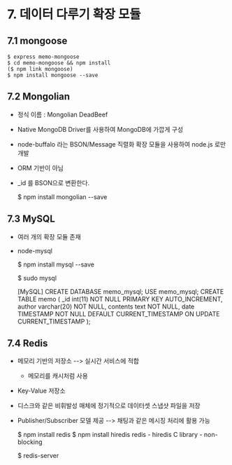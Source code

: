 # 7. 데이터 다루기 확장 모듈

## 7.1 mongoose


    $ express memo-mongoose
    $ cd memo-mongoose && npm install
    ($ npm link mongoose)
    $ npm install mongoose --save

## 7.2 Mongolian
- 정식 이름 : Mongolian DeadBeef
- Native MongoDB Driver를 사용하여 MongoDB에 가깝게 구성
- node-buffalo 라는 BSON/Message 직렬화 확장 모듈을 사용하여 node.js 로만 개발
- ORM 기반이 아님
- _id 를 BSON으로 변환한다.


    $ npm install mongolian --save

## 7.3 MySQL
- 여러 개의 확장 모듈 존재
- node-mysql


    $ npm install mysql --save

    $ sudo mysql
    
    [MySQL]
    CREATE DATABASE memo_mysql;
    USE memo_mysql;
    CREATE TABLE memo (
        _id int(11) NOT NULL PRIMARY KEY AUTO_INCREMENT,
        author varchar(20) NOT NULL,
        contents text NOT NULL,
        date TIMESTAMP NOT NULL DEFAULT CURRENT_TIMESTAMP ON UPDATE CURRENT_TIMESTAMP
    );


## 7.4 Redis
- 메모리 기반의 저장소 --> 실시간 서비스에 적합
    - 메모리를 캐시처럼 사용 
- Key-Value 저장소
- 디스크와 같은 비휘발성 매체에 정기적으로 데이터셋 스냅샷 파일을 저장
- Publisher/Subscriber 모델 제공 --> 채팅과 같은 메시징 처리에 활용 가능 


    $ npm install redis
    $ npm install hiredis redis
        - hiredis C library
        - non-blocking
    
    $ redis-server
